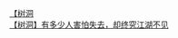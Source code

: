 [【树洞](http://tieba.baidu.com/p/3424357916?see_lz=1&pn=)   
[【树洞】有多少人害怕失去，却终究江湖不见](http://tieba.baidu.com/p/3424293441?see_lz=1&pn=)   
